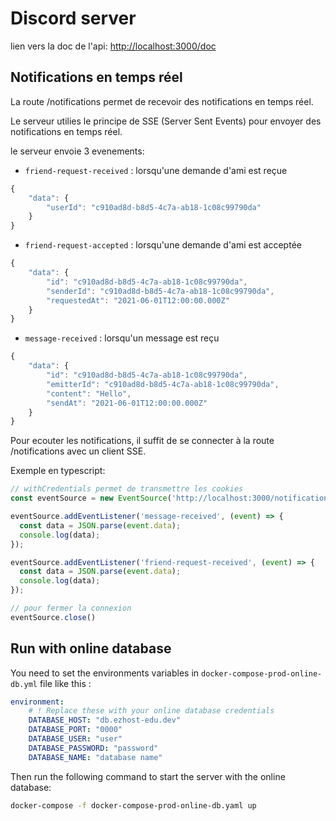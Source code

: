 # Discord server

lien vers la doc de l'api: [http://localhost:3000/doc](http://localhost:3000/doc)

## Notifications en temps réel

La route /notifications permet de recevoir des notifications en temps réel.

Le serveur utilies le principe de SSE (Server Sent Events) pour envoyer des notifications en temps réel.

le serveur envoie 3 evenements:
- `friend-request-received` : lorsqu'une demande d'ami est reçue
``` typescript
{
    "data": {
        "userId": "c910ad8d-b8d5-4c7a-ab18-1c08c99790da"
    }
}
```
- `friend-request-accepted` : lorsqu'une demande d'ami est acceptée
``` typescript
{
    "data": {
        "id": "c910ad8d-b8d5-4c7a-ab18-1c08c99790da",
        "senderId": "c910ad8d-b8d5-4c7a-ab18-1c08c99790da",
        "requestedAt": "2021-06-01T12:00:00.000Z"
    }
}
```
- `message-received` : lorsqu'un message est reçu
``` typescript
{
    "data": {
        "id": "c910ad8d-b8d5-4c7a-ab18-1c08c99790da",
        "emitterId": "c910ad8d-b8d5-4c7a-ab18-1c08c99790da",
        "content": "Hello",
        "sendAt": "2021-06-01T12:00:00.000Z"
    }
}
```

Pour ecouter les notifications, il suffit de se connecter à la route /notifications avec un client SSE.

Exemple en typescript:
``` typescript
// withCredentials permet de transmettre les cookies
const eventSource = new EventSource('http://localhost:3000/notifications', { withCredentials: true });

eventSource.addEventListener('message-received', (event) => {
  const data = JSON.parse(event.data);
  console.log(data);
});

eventSource.addEventListener('friend-request-received', (event) => {
  const data = JSON.parse(event.data);
  console.log(data);
});

// pour fermer la connexion
eventSource.close()
```

## Run with online database

You need to set the environments variables in `docker-compose-prod-online-db.yml` file like this :
```yaml
environment:
    # ! Replace these with your online database credentials
    DATABASE_HOST: "db.ezhost-edu.dev"
    DATABASE_PORT: "0000"
    DATABASE_USER: "user"
    DATABASE_PASSWORD: "password"
    DATABASE_NAME: "database name"
```

Then run the following command to start the server with the online database:
```bash
docker-compose -f docker-compose-prod-online-db.yaml up
```